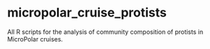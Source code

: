 # micropolar_cruise_protists
All R scripts for the analysis of community composition of protists in MicroPolar cruises.
